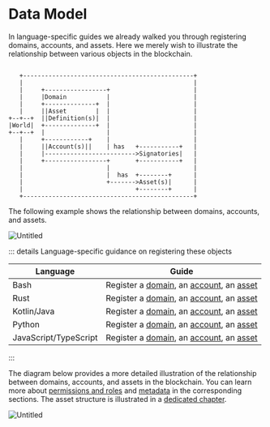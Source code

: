 # Data Model

In language-specific guides we already walked you through registering
domains, accounts, and assets. Here we merely wish to illustrate the
relationship between various objects in the blockchain.

```

   +-----------------------------------------------+
   |                                               |
   |     +-----------------+                       |
   |     |Domain           |                       |
   |     +--------------+  |                       |
   |     ||Asset        |  |                       |
+--+--+  ||Definition(s)|  |                       |
|World|  +--------------+  |                       |
+--+--+  |                 |                       |
   |     +------------+    |                       |
   |     ||Account(s)||    | has   +-----------+   |
   |     |------------------------->Signatories|   |
   |     +-----------------+       +-----------+   |
   |                       |                       |
   |                       |  has  +--------+      |
   |                       +------->Asset(s)|      |
   |                               +--------+      |
   +-----------------------------------------------+

```

The following example shows the relationship between domains, accounts, and
assets.

![Untitled](/img/domains-example.png)

::: details Language-specific guidance on registering these objects

| Language              | Guide                                                                                                                                                                                                  |
| --------------------- | ------------------------------------------------------------------------------------------------------------------------------------------------------------------------------------------------------ |
| Bash                  | Register a [domain](/guide/bash.md#_3-registering-a-domain), an [account](/guide/bash.md#_4-registering-an-account), an [asset](/guide/bash.md#_5-registering-and-minting-assets)                      |
| Rust                  | Register a [domain](/guide/rust.md#_3-registering-a-domain), an [account](/guide/rust.md#_4-registering-an-account), an [asset](/guide/rust.md#_5-registering-and-minting-assets)                      |
| Kotlin/Java           | Register a [domain](/guide/kotlin-java.md#_3-registering-a-domain), an [account](/guide/kotlin-java.md#_4-registering-an-account), an [asset](/guide/kotlin-java.md#_5-registering-and-minting-assets) |
| Python                | Register a [domain](/guide/python.md#_3-registering-a-domain), an [account](/guide/python.md#_4-registering-an-account), an [asset](/guide/python.md#_5-registering-and-minting-assets)                |
| JavaScript/TypeScript | Register a [domain](/guide/javascript.md#_3-registering-a-domain), an [account](/guide/javascript.md#_4-registering-an-account), an [asset](/guide/javascript.md#_5-registering-and-minting-assets)    |

:::

The diagram below provides a more detailed illustration of the relationship
between domains, accounts, and assets in the blockchain. You can learn more
about [permissions and roles](./permissions.md) and [metadata](metadata.md)
in the corresponding sections. The asset structure is illustrated in a
[dedicated chapter](./assets.md).

![Untitled](/img/domain-account-asset-diagram.png)

